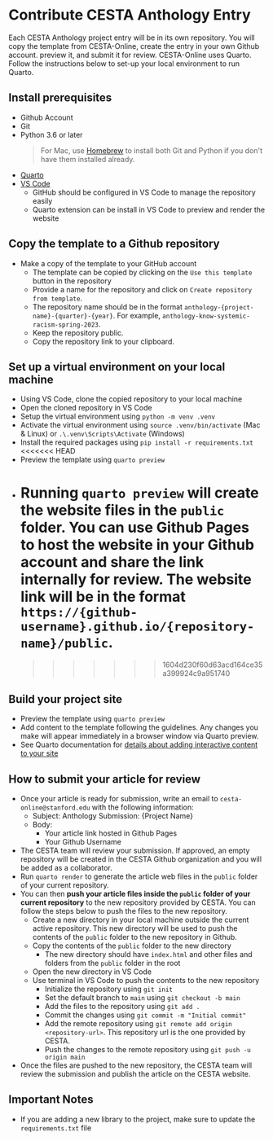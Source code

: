 # Contribute CESTA Anthology Entry

Each CESTA Anthology project entry will be in its own repository. You will copy the template from CESTA-Online, create the entry in your own Github account. preview it, and submit it for review. CESTA-Online uses Quarto. Follow the instructions below to set-up your local environment to run Quarto.

## Install prerequisites

- Github Account
- Git
- Python 3.6 or later
  > For Mac, use [Homebrew](https://brew.sh/) to install both Git and Python if you don't have them installed already.
- [Quarto](https://quarto.org)
- [VS Code](https://code.visualstudio.com/)
  - GitHub should be configured in VS Code to manage the repository easily
  - Quarto extension can be install in VS Code to preview and render the website

## Copy the template to a Github repository

- Make a copy of the template to your GitHub account
  - The template can be copied by clicking on the `Use this template` button in the repository
  - Provide a name for the repository and click on `Create repository from template`.
  - The repository name should be in the format `anthology-{project-name}-{quarter}-{year}`. For example, `anthology-know-systemic-racism-spring-2023`.
  - Keep the repository public.
  - Copy the repository link to your clipboard.

## Set up a virtual environment on your local machine

- Using VS Code, clone the copied repository to your local machine
- Open the cloned repository in VS Code
- Setup the virtual environment using `python -m venv .venv`
- Activate the virtual environment using `source .venv/bin/activate` (Mac & Linux) or `.\.venv\Scripts\Activate` (Windows)
- Install the required packages using `pip install -r requirements.txt`
  <<<<<<< HEAD
- Preview the template using `quarto preview`
- # Running `quarto preview` will create the website files in the `public` folder. You can use Github Pages to host the website in your Github account and share the link internally for review. The website link will be in the format `https://{github-username}.github.io/{repository-name}/public`.
  > > > > > > > 1604d230f60d63acd164ce35a399924c9a951740

## Build your project site

- Preview the template using `quarto preview`
- Add content to the template following the guidelines. Any changes you make will appear immediately in a browser window via Quarto preview.
- See Quarto documentation for [details about adding interactive content to your site](https://quarto.org/docs/interactive/)

## How to submit your article for review

- Once your article is ready for submission, write an email to `cesta-online@stanford.edu` with the following information:
  - Subject: Anthology Submission: {Project Name}
  - Body:
    - Your article link hosted in Github Pages
    - Your Github Username
- The CESTA team will review your submission. If approved, an empty repository will be created in the CESTA Github organization and you will be added as a collaborator.
- Run `quarto render` to generate the article web files in the `public` folder of your current repository.
- You can then **push your article files inside the `public` folder of your current repository** to the new repository provided by CESTA. You can follow the steps below to push the files to the new repository.
  - Create a new directory in your local machine outside the current active repository. This new directory will be used to push the contents of the `public` folder to the new repository in Github.
  - Copy the contents of the `public` folder to the new directory
    - The new directory should have `index.html` and other files and folders from the `public` folder in the root
  - Open the new directory in VS Code
  - Use terminal in VS Code to push the contents to the new repository
    - Initialize the repository using `git init`
    - Set the default branch to `main` using `git checkout -b main`
    - Add the files to the repository using `git add .`
    - Commit the changes using `git commit -m "Initial commit"`
    - Add the remote repository using `git remote add origin <repository-url>`. This repository url is the one provided by CESTA.
    - Push the changes to the remote repository using `git push -u origin main`
- Once the files are pushed to the new repository, the CESTA team will review the submission and publish the article on the CESTA website.

## Important Notes

- If you are adding a new library to the project, make sure to update the `requirements.txt` file
